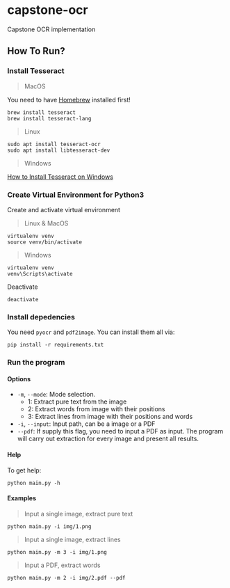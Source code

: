 # capstone-ocr
Capstone OCR implementation

## How To Run?

### Install Tesseract
> MacOS

You need to have [Homebrew](https://attacomsian.com/blog/install-homebrew-macos) installed first!
```
brew install tesseract
brew install tesseract-lang
```

> Linux
```
sudo apt install tesseract-ocr
sudo apt install libtesseract-dev
```
> Windows

[How to Install Tesseract on Windows](https://medium.com/quantrium-tech/installing-and-using-tesseract-4-on-windows-10-4f7930313f82)

### Create Virtual Environment for Python3
Create and activate virtual environment
> Linux & MacOS

```
virtualenv venv
source venv/bin/activate
```

> Windows

```
virtualenv venv
venv\Scripts\activate
```

Deactivate
```
deactivate
```

### Install depedencies
You need `pyocr` and `pdf2image`.
You can install them all via:
```
pip install -r requirements.txt
```

### Run the program

#### Options
- `-m`, `--mode`: Mode selection.
  - 1: Extract pure text from the image
  - 2: Extract words from image with their positions
  - 3: Extract lines from image with their positions and words
- `-i`, `--input`: Input path, can be a image or a PDF
- `--pdf`: If supply this flag, you need to input a PDF as input. The program will carry out extraction for every image and present all results.

#### Help
To get help:
```
python main.py -h
```

#### Examples

> Input a single image, extract pure text
```
python main.py -i img/1.png
```

> Input a single image, extract lines
```
python main.py -m 3 -i img/1.png
```

> Input a PDF, extract words
```
python main.py -m 2 -i img/2.pdf --pdf
```
